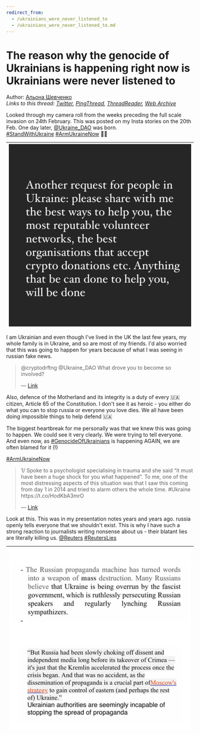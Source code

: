 ```yaml
---
redirect_from:
  - /ukrainians_were_never_listened_to
  - /ukrainians_were_never_listened_to.md
---
```

# The reason why the genocide of Ukrainians is happening right now is Ukrainians were never listened to

Author: [Альона Шевченко](https://twitter.com/cryptodrftng)  
*Links to this thread: [Twitter](https://twitter.com/cryptodrftng/status/1531800480472514562), [PingThread](https://pingthread.com/thread/1531800480472514562), [ThreadReader](https://threadreaderapp.com/thread/1531800480472514562.html), [Web Archive](https://web.archive.org/web/*/https://twitter.com/cryptodrftng/status/1531800480472514562)*

Looked through my camera roll from the weeks preceding the full scale invasion on 24th February. This was posted on my Insta stories on the 20th Feb. One day later, [@Ukraine_DAO](https://twitter.com/Ukraine_DAO) was born.  
[#StandWithUkraine](https://twitter.com/hashtag/StandWithUkraine) [#ArmUkraineNow](https://twitter.com/hashtag/ArmUkraineNow) 💙💛

| [![](/media/1531814055073259522/3_1531800473002459136.jpg)](/media/1531814055073259522/3_1531800473002459136.jpg) |
| :-: |

I am Ukrainian and even though I've lived in the UK the last few years, my whole family is in Ukraine, and so are most of my friends. I'd also worried that this was going to happen for years because of what I was seeing in russian fake news.



<blockquote class="twitter-tweet">
    <p lang="en" dir="ltr">
    @cryptodrftng @Ukraine_DAO What drove you to become so involved?<br />
    </p>
    &mdash; <a href="https://twitter.com/phillipsoaresde/status/1531800793283690497">Link</a>
</blockquote>

Also, defence of the Motherland and its integrity is a duty of every 🇺🇦 citizen, Article 65 of the Constitution. I don't see it as heroic - you either do what you can to stop russia or everyone you love dies. We all have been doing impossible things to help defend 🇺🇦

The biggest heartbreak for me personally was that we knew this was going to happen. We could see it very clearly. We were trying to tell everyone. And even now, as [#GenocideOfUkrainians](https://twitter.com/hashtag/GenocideOfUkrainians) is happening AGAIN, we are often blamed for it (!) 

[#ArmUkraineNow](https://twitter.com/hashtag/ArmUkraineNow)

<blockquote class="twitter-tweet">
    <p lang="en" dir="ltr">
    1/ Spoke to a psychologist specialising in trauma and she said “it must have been a huge shock for you what happened”. To me, one of the most distressing aspects of this situation was that I saw this coming from day 1 in 2014 and tried to alarm others the whole time. #Ukraine https://t.co/HodKbA3mrO<br />
    </p>
    &mdash; <a href="https://twitter.com/cryptodrftng/status/1499207255484416002">Link</a>
</blockquote>

Look at this. This was in my presentation notes years and years ago. russia openly tells everyone that we shouldn't exist. This is why I have such a strong reaction to journalists writing nonsense about us - their blatant lies are literally killing us. [@Reuters](https://twitter.com/Reuters) [#ReutersLies](https://twitter.com/hashtag/ReutersLies)

| [![](/media/1531814055073259522/3_1531814050056876033.jpg)](/media/1531814055073259522/3_1531814050056876033.jpg) |
| :-: |

